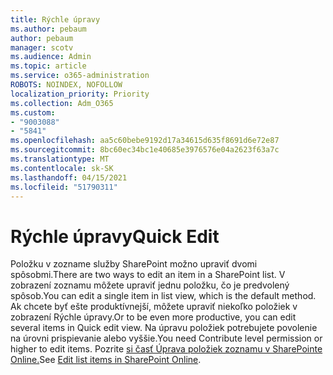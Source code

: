 ```yaml
---
title: Rýchle úpravy
ms.author: pebaum
author: pebaum
manager: scotv
ms.audience: Admin
ms.topic: article
ms.service: o365-administration
ROBOTS: NOINDEX, NOFOLLOW
localization_priority: Priority
ms.collection: Adm_O365
ms.custom:
- "9003088"
- "5841"
ms.openlocfilehash: aa5c60bebe9192d17a34615d635f8691d6e72e87
ms.sourcegitcommit: 8bc60ec34bc1e40685e3976576e04a2623f63a7c
ms.translationtype: MT
ms.contentlocale: sk-SK
ms.lasthandoff: 04/15/2021
ms.locfileid: "51790311"
---
```

# <a name="quick-edit"></a><span data-ttu-id="4871e-102">Rýchle úpravy</span><span class="sxs-lookup"><span data-stu-id="4871e-102">Quick Edit</span></span>

<span data-ttu-id="4871e-103">Položku v zozname služby SharePoint možno upraviť dvomi spôsobmi.</span><span class="sxs-lookup"><span data-stu-id="4871e-103">There are two ways to edit an item in a SharePoint list.</span></span> <span data-ttu-id="4871e-104">V zobrazení zoznamu môžete upraviť jednu položku, čo je predvolený spôsob.</span><span class="sxs-lookup"><span data-stu-id="4871e-104">You can edit a single item in list view, which is the default method.</span></span> <span data-ttu-id="4871e-105">Ak chcete byť ešte produktívnejší, môžete upraviť niekoľko položiek v zobrazení Rýchle úpravy.</span><span class="sxs-lookup"><span data-stu-id="4871e-105">Or to be even more productive, you can edit several items in Quick edit view.</span></span> <span data-ttu-id="4871e-106">Na úpravu položiek potrebujete povolenie na úrovni prispievanie alebo vyššie.</span><span class="sxs-lookup"><span data-stu-id="4871e-106">You need Contribute level permission or higher to edit items.</span></span> <span data-ttu-id="4871e-107">Pozrite [si časť Úprava položiek zoznamu v SharePointe Online.](https://support.microsoft.com/office/dac1a1c3-a80b-4082-ba57-715cf613d0f7)</span><span class="sxs-lookup"><span data-stu-id="4871e-107">See [Edit list items in SharePoint Online](https://support.microsoft.com/office/dac1a1c3-a80b-4082-ba57-715cf613d0f7).</span></span>
